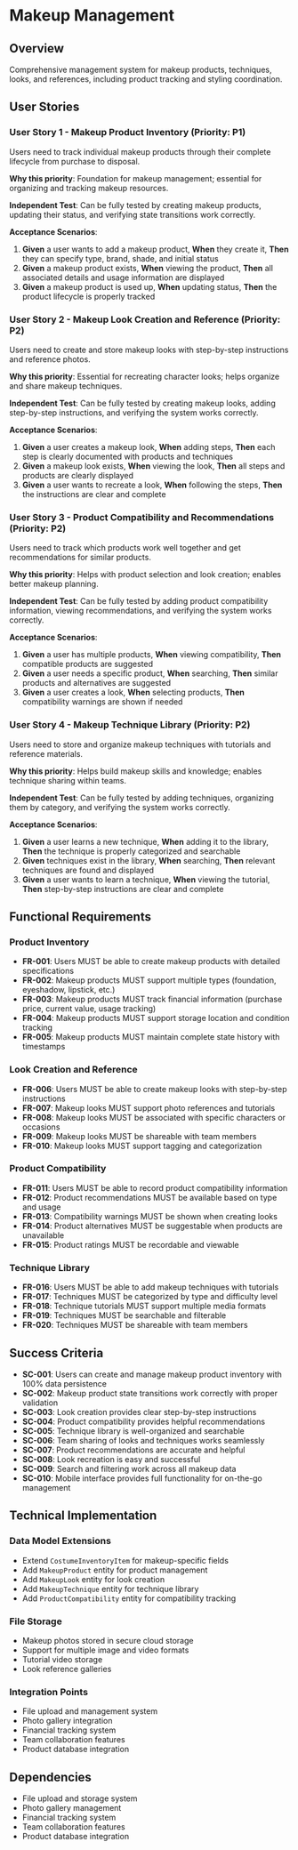 # Makeup Management

## Overview

Comprehensive management system for makeup products, techniques, looks, and references, including product tracking and styling coordination.

## User Stories

### User Story 1 - Makeup Product Inventory (Priority: P1)

Users need to track individual makeup products through their complete lifecycle from purchase to disposal.

**Why this priority**: Foundation for makeup management; essential for organizing and tracking makeup resources.

**Independent Test**: Can be fully tested by creating makeup products, updating their status, and verifying state transitions work correctly.

**Acceptance Scenarios**:

1. **Given** a user wants to add a makeup product, **When** they create it, **Then** they can specify type, brand, shade, and initial status
2. **Given** a makeup product exists, **When** viewing the product, **Then** all associated details and usage information are displayed
3. **Given** a makeup product is used up, **When** updating status, **Then** the product lifecycle is properly tracked

### User Story 2 - Makeup Look Creation and Reference (Priority: P2)

Users need to create and store makeup looks with step-by-step instructions and reference photos.

**Why this priority**: Essential for recreating character looks; helps organize and share makeup techniques.

**Independent Test**: Can be fully tested by creating makeup looks, adding step-by-step instructions, and verifying the system works correctly.

**Acceptance Scenarios**:

1. **Given** a user creates a makeup look, **When** adding steps, **Then** each step is clearly documented with products and techniques
2. **Given** a makeup look exists, **When** viewing the look, **Then** all steps and products are clearly displayed
3. **Given** a user wants to recreate a look, **When** following the steps, **Then** the instructions are clear and complete

### User Story 3 - Product Compatibility and Recommendations (Priority: P2)

Users need to track which products work well together and get recommendations for similar products.

**Why this priority**: Helps with product selection and look creation; enables better makeup planning.

**Independent Test**: Can be fully tested by adding product compatibility information, viewing recommendations, and verifying the system works correctly.

**Acceptance Scenarios**:

1. **Given** a user has multiple products, **When** viewing compatibility, **Then** compatible products are suggested
2. **Given** a user needs a specific product, **When** searching, **Then** similar products and alternatives are suggested
3. **Given** a user creates a look, **When** selecting products, **Then** compatibility warnings are shown if needed

### User Story 4 - Makeup Technique Library (Priority: P2)

Users need to store and organize makeup techniques with tutorials and reference materials.

**Why this priority**: Helps build makeup skills and knowledge; enables technique sharing within teams.

**Independent Test**: Can be fully tested by adding techniques, organizing them by category, and verifying the system works correctly.

**Acceptance Scenarios**:

1. **Given** a user learns a new technique, **When** adding it to the library, **Then** the technique is properly categorized and searchable
2. **Given** techniques exist in the library, **When** searching, **Then** relevant techniques are found and displayed
3. **Given** a user wants to learn a technique, **When** viewing the tutorial, **Then** step-by-step instructions are clear and complete

## Functional Requirements

### Product Inventory
- **FR-001**: Users MUST be able to create makeup products with detailed specifications
- **FR-002**: Makeup products MUST support multiple types (foundation, eyeshadow, lipstick, etc.)
- **FR-003**: Makeup products MUST track financial information (purchase price, current value, usage tracking)
- **FR-004**: Makeup products MUST support storage location and condition tracking
- **FR-005**: Makeup products MUST maintain complete state history with timestamps

### Look Creation and Reference
- **FR-006**: Users MUST be able to create makeup looks with step-by-step instructions
- **FR-007**: Makeup looks MUST support photo references and tutorials
- **FR-008**: Makeup looks MUST be associated with specific characters or occasions
- **FR-009**: Makeup looks MUST be shareable with team members
- **FR-010**: Makeup looks MUST support tagging and categorization

### Product Compatibility
- **FR-011**: Users MUST be able to record product compatibility information
- **FR-012**: Product recommendations MUST be available based on type and usage
- **FR-013**: Compatibility warnings MUST be shown when creating looks
- **FR-014**: Product alternatives MUST be suggestable when products are unavailable
- **FR-015**: Product ratings MUST be recordable and viewable

### Technique Library
- **FR-016**: Users MUST be able to add makeup techniques with tutorials
- **FR-017**: Techniques MUST be categorized by type and difficulty level
- **FR-018**: Technique tutorials MUST support multiple media formats
- **FR-019**: Techniques MUST be searchable and filterable
- **FR-020**: Techniques MUST be shareable with team members

## Success Criteria

- **SC-001**: Users can create and manage makeup product inventory with 100% data persistence
- **SC-002**: Makeup product state transitions work correctly with proper validation
- **SC-003**: Look creation provides clear step-by-step instructions
- **SC-004**: Product compatibility provides helpful recommendations
- **SC-005**: Technique library is well-organized and searchable
- **SC-006**: Team sharing of looks and techniques works seamlessly
- **SC-007**: Product recommendations are accurate and helpful
- **SC-008**: Look recreation is easy and successful
- **SC-009**: Search and filtering work across all makeup data
- **SC-010**: Mobile interface provides full functionality for on-the-go management

## Technical Implementation

### Data Model Extensions
- Extend `CostumeInventoryItem` for makeup-specific fields
- Add `MakeupProduct` entity for product management
- Add `MakeupLook` entity for look creation
- Add `MakeupTechnique` entity for technique library
- Add `ProductCompatibility` entity for compatibility tracking

### File Storage
- Makeup photos stored in secure cloud storage
- Support for multiple image and video formats
- Tutorial video storage
- Look reference galleries

### Integration Points
- File upload and management system
- Photo gallery integration
- Financial tracking system
- Team collaboration features
- Product database integration

## Dependencies

- File upload and storage system
- Photo gallery management
- Financial tracking system
- Team collaboration features
- Product database integration